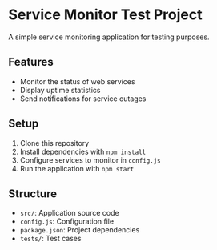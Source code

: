 # Service Monitor Test Project

A simple service monitoring application for testing purposes.

## Features

- Monitor the status of web services
- Display uptime statistics
- Send notifications for service outages

## Setup

1. Clone this repository
2. Install dependencies with `npm install`
3. Configure services to monitor in `config.js`
4. Run the application with `npm start`

## Structure

- `src/`: Application source code
- `config.js`: Configuration file
- `package.json`: Project dependencies
- `tests/`: Test cases